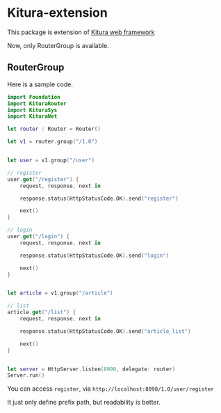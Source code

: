 # Kitura-extension

This package is extension of [Kitura web framework](https://github.com/IBM-Swift/Kitura)

Now, only RouterGroup is available.

## RouterGroup

Here is a sample code.

```swift
import Foundation
import KituraRouter
import KituraSys
import KituraNet

let router : Router = Router()

let v1 = router.group("/1.0")


let user = v1.group("/user")

// register
user.get("/register") {
    request, response, next in

    response.status(HttpStatusCode.OK).send("register")

    next()
}

// login
user.get("/login") {
    request, response, next in

    response.status(HttpStatusCode.OK).send("login")

    next()
}


let article = v1.group("/article")

// list
article.get("/list") {
    request, response, next in

    response.status(HttpStatusCode.OK).send("article_list")

    next()
}


let server = HttpServer.listen(8090, delegate: router)
Server.run()
```

You can access `register`, via `http://localhost:8090/1.0/user/register`

It just only define prefix path, but readability is better.


